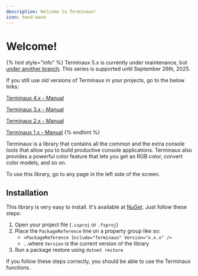 ```yaml
---
description: Welcome to Terminaux!
icon: hand-wave
---
```


# Welcome!

{% hint style="info" %}
Terminaux 5.x is currently under maintenance, but [under another branch](https://gitlab.com/aptivi/main/Terminaux/-/tree/x/oob/5.4.x). This series is supported until September 26th, 2025.

If you still use old versions of Terminaux in your projects, go to the below links:

[Terminaux 4.x - Manual](https://app.gitbook.com/o/fj052nYlsxW9IdL3bsZj/s/LICzQPcJvzuBfJRHqvLy/ "mention")

[Terminaux 3.x - Manual](https://app.gitbook.com/o/fj052nYlsxW9IdL3bsZj/s/OmlwECCRQY4XJQJZaeLc/ "mention")

[Terminaux 2.x - Manual](https://app.gitbook.com/o/fj052nYlsxW9IdL3bsZj/s/BAbXedIZJ6HPa9EGmSYt/ "mention")

[Terminaux 1.x - Manual](https://app.gitbook.com/o/fj052nYlsxW9IdL3bsZj/s/IcD1aLc5jxHMwvslhJIP/ "mention")
{% endhint %}

Terminaux is a library that contains all the common and the extra console tools that allow you to build productive console applications. Terminaux also provides a powerful color feature that lets you get an RGB color, convert color models, and so on.

To use this library, go to any page in the left side of the screen.

## Installation

This library is very easy to install. It's available at [NuGet](https://www.nuget.org/packages/TermRead/). Just follow these steps:

1. Open your project file (`.csproj` or `.fsproj`)
2. Place the `PackageReference` line on a property group like so:
   * `<PackageReference Include="Terminaux" Version="x.x.x" />`
   * ...where `Version` is the current version of the library
3. Run a package restore using `dotnet restore`

If you follow these steps correctly, you should be able to use the Terminaux functions.
